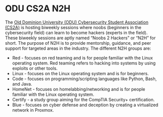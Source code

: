# ODU CS2A N2H
The [Old Dominion University (ODU) Cybersecurity Student Association (CS2A)](https://github.com/Cybersecurity-Student-Association) is hosting biweekly sessions where noobs (beginners in the cybersecurity field) can learn to become hackers (experts in the field). These biweekly sessions are aptly named “Noobs 2 Hackers” or “N2H” for short. The purpose of N2H is to provide mentorship, guidance, and peer support for targeted areas in the industry. The different N2H groups are:
- Red - focuses on red teaming and is for people familiar with the Linux operating system. Red teaming refers to hacking into systems by using exploits or other tools. 
- Linux - focuses on the Linux operating system and is for beginners. 
- Code - focuses on programming/scripting languages like Python, Bash, and Java.
- HomeNet - focuses on homelabbing/networking and is for people familiar with the Linux operating system.
- Certify - a study group aiming for the CompTIA Security+ certification.
- Blue - focuses on cyber defense and deception by creating a virtualized network in Proxmox.
